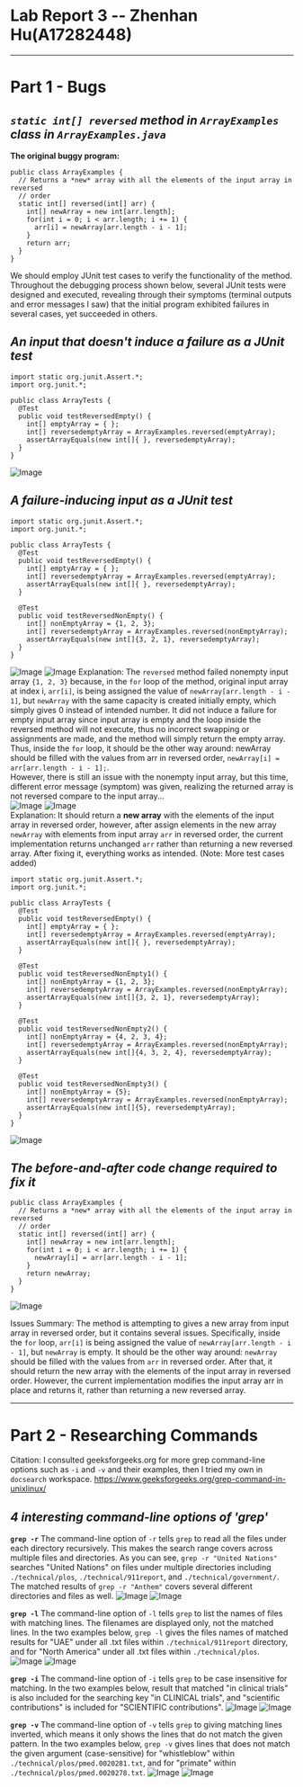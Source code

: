 # **Lab Report 3 -- Zhenhan Hu(A17282448)**
---
# **Part 1 - Bugs**
## *`static int[] reversed` method in `ArrayExamples` class in `ArrayExamples.java`*
**The original buggy program:**
```
public class ArrayExamples {
  // Returns a *new* array with all the elements of the input array in reversed
  // order
  static int[] reversed(int[] arr) {
    int[] newArray = new int[arr.length];
    for(int i = 0; i < arr.length; i += 1) {
      arr[i] = newArray[arr.length - i - 1];
    }
    return arr;
  }
}
```
We should employ JUnit test cases to verify the functionality of the method. Throughout the debugging process shown below, several JUnit tests were designed and executed, revealing through their symptoms (terminal outputs and error messages I saw) that the initial program exhibited failures in several cases, yet succeeded in others. 

## *An input that doesn't induce a failure as a JUnit test*
```
import static org.junit.Assert.*;
import org.junit.*;

public class ArrayTests {
  @Test
  public void testReversedEmpty() {
    int[] emptyArray = { };
    int[] reversedemptyArray = ArrayExamples.reversed(emptyArray);
    assertArrayEquals(new int[]{ }, reversedemptyArray);
  }
}
```
![Image](/images/report3-images/no_failure_inducing_test.png)

## *A failure-inducing input as a JUnit test*
```
import static org.junit.Assert.*;
import org.junit.*;

public class ArrayTests {
  @Test
  public void testReversedEmpty() {
    int[] emptyArray = { };
    int[] reversedemptyArray = ArrayExamples.reversed(emptyArray);
    assertArrayEquals(new int[]{ }, reversedemptyArray);
  }

  @Test
  public void testReversedNonEmpty() {
    int[] nonEmptyArray = {1, 2, 3};
    int[] reversedemptyArray = ArrayExamples.reversed(nonEmptyArray);
    assertArrayEquals(new int[]{3, 2, 1}, reversedemptyArray);
  }
}
```
![Image](/images/report3-images/failure_inducing_test_output.png)
![Image](/images/report3-images/failure_inducing_test.png)
Explanation: The `reversed` method failed nonempty input array `{1, 2, 3}` because, in the `for` loop of the method, original input array at index i, `arr[i]`, is being assigned the value of `newArray[arr.length - i - 1]`, but `newArray` with the same capacity is created initially empty, which simply gives 0 instead of intended number. It did not induce a failure for empty input array since input array is empty and the loop inside the reversed method will not execute, thus no incorrect swapping or assignments are made, and the method will simply return the empty array. Thus, inside the `for` loop, it should be the other way around: newArray should be filled with the values from arr in reversed order, `newArray[i] = arr[arr.length - i - 1];`. <br>
However, there is still an issue with the nonempty input array, but this time, different error message (symptom) was given, realizing the returned array is not reversed compare to the input array...<br>
![Image](/images/report3-images/new_failure_inducing_test_output.png)
![Image](/images/report3-images/new_failure_inducing_test.png)
<br>
Explanation: It should return a **new array** with the elements of the input array in reversed order, however, after assign elements in the new array `newArray` with elements from input array `arr` in reversed order, the current implementation returns unchanged `arr` rather than returning a new reversed array. After fixing it, everything works as intended. (Note: More test cases added)
```
import static org.junit.Assert.*;
import org.junit.*;

public class ArrayTests {
  @Test
  public void testReversedEmpty() {
    int[] emptyArray = { };
    int[] reversedemptyArray = ArrayExamples.reversed(emptyArray);
    assertArrayEquals(new int[]{ }, reversedemptyArray);
  }

  @Test
  public void testReversedNonEmpty1() {
    int[] nonEmptyArray = {1, 2, 3};
    int[] reversedemptyArray = ArrayExamples.reversed(nonEmptyArray);
    assertArrayEquals(new int[]{3, 2, 1}, reversedemptyArray);
  }

  @Test
  public void testReversedNonEmpty2() {
    int[] nonEmptyArray = {4, 2, 3, 4};
    int[] reversedemptyArray = ArrayExamples.reversed(nonEmptyArray);
    assertArrayEquals(new int[]{4, 3, 2, 4}, reversedemptyArray);
  }

  @Test
  public void testReversedNonEmpty3() {
    int[] nonEmptyArray = {5};
    int[] reversedemptyArray = ArrayExamples.reversed(nonEmptyArray);
    assertArrayEquals(new int[]{5}, reversedemptyArray);
  }
}
```
![Image](/images/report3-images/successful_junit.png)

## *The before-and-after code change required to fix it*
```
public class ArrayExamples {
  // Returns a *new* array with all the elements of the input array in reversed
  // order
  static int[] reversed(int[] arr) {
    int[] newArray = new int[arr.length];
    for(int i = 0; i < arr.length; i += 1) {
      newArray[i] = arr[arr.length - i - 1];
    }
    return newArray;
  }
}
```
![Image](/images/report3-images/before&after.png)

Issues Summary: The method is attempting to gives a new array from input array in reversed order, but it contains several issues. Specifically, inside the `for` loop, `arr[i]` is being assigned the value of `newArray[arr.length - i - 1]`, but `newArray` is empty. It should be the other way around: `newArray` should be filled with the values from `arr` in reversed order. After that, it should return the new array with the elements of the input array in reversed order. However, the current implementation modifies the input array arr in place and returns it, rather than returning a new reversed array.

---
# **Part 2 - Researching Commands**
Citation: I consulted geeksforgeeks.org for more grep command-line options such as `-i` and `-v` and their examples, then I tried my own in `docsearch` workspace. https://www.geeksforgeeks.org/grep-command-in-unixlinux/
## *4 interesting command-line options of 'grep'*
**`grep -r`**
The command-line option of `-r` tells `grep` to read all the files under each directory recursively. This makes the search range covers across multiple files and directories. As you can see, `grep -r "United Nations"` searches "United Nations" on files under multiple directories including `./technical/plos`, `./technical/911report`, and `./technical/government/`. The matched results of `grep -r "Anthem"` covers several different directories and files as well.
![Image](/images/report3-images/grep-r1.png)
![Image](/images/report3-images/grep-r2.png)

**`grep -l`**
The command-line option of `-l` tells `grep` to list the names of files with matching lines. The filenames are displayed only, not the matched lines. In the two examples below, `grep -l` gives the files names of matched results for "UAE" under all .txt files within `./technical/911report` directory, and for "North America" under all .txt files within `./technical/plos`.
![Image](/images/report3-images/grep-l1.png)
![Image](/images/report3-images/grep-l2.png)

**`grep -i`**
The command-line option of `-i` tells `grep` to be case insensitive for matching. In the two examples below, result that matched "in clinical trials" is also included for the searching key "in CLINICAL trials", and "scientific contributions" is included for "SCIENTIFIC contributions".
![Image](/images/report3-images/grep-i1.png)
![Image](/images/report3-images/grep-i2.png)

**`grep -v`**
The command-line option of `-v` tells `grep` to giving matching lines inverted, which means it only shows the lines that do not match the given pattern. In the two examples below, `grep -v` gives lines that does not match the given argument (case-sensitive) for "whistleblow" within `./technical/plos/pmed.0020281.txt`, and for "primate" within `./technical/plos/pmed.0020278.txt`.
![Image](/images/report3-images/grep-v1.png)
![Image](/images/report3-images/grep-v2.png)
